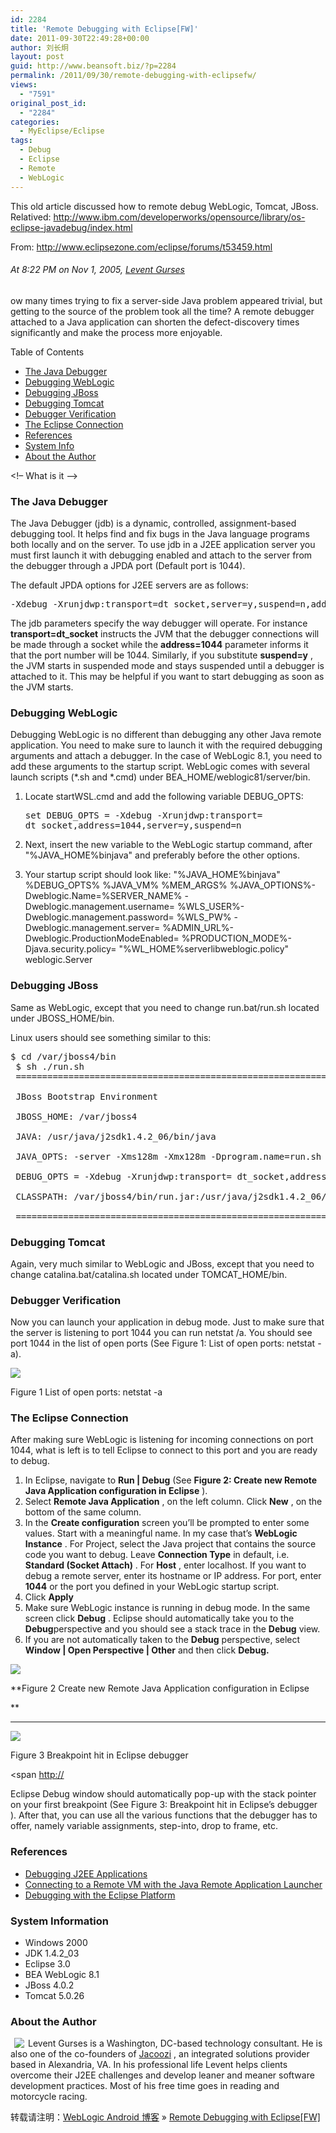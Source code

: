 ```yaml
---
id: 2284
title: 'Remote Debugging with Eclipse[FW]'
date: 2011-09-30T22:49:28+00:00
author: 刘长炯
layout: post
guid: http://www.beansoft.biz/?p=2284
permalink: /2011/09/30/remote-debugging-with-eclipsefw/
views:
  - "7591"
original_post_id:
  - "2284"
categories:
  - MyEclipse/Eclipse
tags:
  - Debug
  - Eclipse
  - Remote
  - WebLogic
---
```

This old article discussed how to remote debug WebLogic, Tomcat, JBoss. Relatived: <http://www.ibm.com/developerworks/opensource/library/os-eclipse-javadebug/index.html>

From: <http://www.eclipsezone.com/eclipse/forums/t53459.html>&#160;

###### At 8:22 PM on Nov 1, 2005, [Levent Gurses](http://www.eclipsezone.com/forums/profile.jspa?userID=185068)

ow many times trying to fix a server-side Java problem appeared trivial, but getting to the source of the problem took all the time? A remote debugger attached to a Java application can shorten the defect-discovery times significantly and make the process more enjoyable.

Table of Contents

  * [The Java Debugger](http://www.eclipsezone.com/eclipse/forums/t53459.html#jdebugger)
  * [Debugging WebLogic](http://www.eclipsezone.com/eclipse/forums/t53459.html#weblogic)
  * [Debugging JBoss](http://www.eclipsezone.com/eclipse/forums/t53459.html#jboss)
  * [Debugging Tomcat](http://www.eclipsezone.com/eclipse/forums/t53459.html#tomcat)
  * [Debugger Verification](http://www.eclipsezone.com/eclipse/forums/t53459.html#verify)
  * [The Eclipse Connection](http://www.eclipsezone.com/eclipse/forums/t53459.html#eclipse)
  * [References](http://www.eclipsezone.com/eclipse/forums/t53459.html#references)
  * [System Info](http://www.eclipsezone.com/eclipse/forums/t53459.html#systeminfo)
  * [About the Author](http://www.eclipsezone.com/eclipse/forums/t53459.html#about)

<!&#8211; What is it &#8211;>

<a name="jdebugger"></a>

### The Java Debugger

The Java Debugger (jdb) is a dynamic, controlled, assignment-based debugging tool. It helps find and fix bugs in the Java language programs both locally and on the server. To use jdb in a J2EE application server you must first launch it with debugging enabled and attach to the server from the debugger through a JPDA port (Default port is 1044).

The default JPDA options for J2EE servers are as follows:

<pre>-Xdebug -Xrunjdwp:transport=dt_socket,server=y,suspend=n,address=1044</pre>

The jdb parameters specify the way debugger will operate. For instance **transport=dt_socket** instructs the JVM that the debugger connections will be made through a socket while the **address=1044** parameter informs it that the port number will be 1044. Similarly, if you substitute **suspend=y** , the JVM starts in suspended mode and stays suspended until a debugger is attached to it. This may be helpful if you want to start debugging as soon as the JVM starts.

<a name="weblogic"></a>

### Debugging WebLogic

Debugging WebLogic is no different than debugging any other Java remote application. You need to make sure to launch it with the required debugging arguments and attach a debugger. In the case of WebLogic 8.1, you need to add these arguments to the startup script. WebLogic comes with several launch scripts (\*.sh and \*.cmd) under BEA_HOME/weblogic81/server/bin.

  1. Locate startWSL.cmd and add the following variable DEBUG_OPTS: 
    <pre>set DEBUG_OPTS = -Xdebug -Xrunjdwp:transport= dt_socket,address=1044,server=y,suspend=n</pre>

  2. Next, insert the new variable to the WebLogic startup command, after "%JAVA_HOME%binjava" and preferably before the other options. 
  3. Your startup script should look like: 
    "%JAVA\_HOME%binjava" %DEBUG\_OPTS% %JAVA\_VM% %MEM\_ARGS% %JAVA\_OPTIONS%-Dweblogic.Name=%SERVER\_NAME% -Dweblogic.management.username= %WLS\_USER%-Dweblogic.management.password= %WLS\_PW% -Dweblogic.management.server= %ADMIN\_URL%-Dweblogic.ProductionModeEnabled= %PRODUCTION\_MODE%-Djava.security.policy= "%WL_HOME%serverlibweblogic.policy" weblogic.Server

<a name="jboss"></a>

### Debugging JBoss

Same as WebLogic, except that you need to change run.bat/run.sh located under JBOSS_HOME/bin.

Linux users should see something similar to this:

<pre>$ cd /var/jboss4/bin
 $ sh ./run.sh
 =========================================================================

 JBoss Bootstrap Environment

 JBOSS_HOME: /var/jboss4

 JAVA: /usr/java/j2sdk1.4.2_06/bin/java

 JAVA_OPTS: -server -Xms128m -Xmx128m -Dprogram.name=run.sh

 DEBUG_OPTS = -Xdebug -Xrunjdwp:transport= dt_socket,address=1044,server=y,suspend=n

 CLASSPATH: /var/jboss4/bin/run.jar:/usr/java/j2sdk1.4.2_06/lib/tools.jar

 =========================================================================</pre>

<a name="tomcat"></a>

### Debugging Tomcat

Again, very much similar to WebLogic and JBoss, except that you need to change catalina.bat/catalina.sh located under TOMCAT_HOME/bin.

<a name="verify"></a>

### Debugger Verification

Now you can launch your application in debug mode. Just to make sure that the server is listening to port 1044 you can run netstat /a. You should see port 1044 in the list of open ports (See Figure 1: List of open ports: netstat -a).
    
  
![](http://www.jacoozi.com/uploadfiles/blog/debug_image002.png)

Figure 1 List of open ports: netstat -a

<a name="eclipse"></a>

### The Eclipse Connection

After making sure WebLogic is listening for incoming connections on port 1044, what is left is to tell Eclipse to connect to this port and you are ready to debug.

  1. In Eclipse, navigate to **Run | Debug** (See **Figure 2: Create new Remote Java Application configuration in Eclipse** ). 
  2. Select **Remote Java Application** , on the left column. Click **New** , on the bottom of the same column. 
  3. In the **Create configuration** screen you&#8217;ll be prompted to enter some values. Start with a meaningful name. In my case that&#8217;s **WebLogic Instance** . For Project, select the Java project that contains the source code you want to debug. Leave **Connection Type** in default, i.e. **Standard (Socket Attach)** . For **Host** , enter localhost. If you want to debug a remote server, enter its hostname or IP address. For port, enter **1044** or the port you defined in your WebLogic startup script. 
  4. Click **Apply**
  5. Make sure WebLogic instance is running in debug mode. In the same screen click **Debug** . Eclipse should automatically take you to the **Debug**perspective and you should see a stack trace in the **Debug** view. 
  6. If you are not automatically taken to the **Debug** perspective, select **Window | Open Perspective | Other** and then click **Debug.**

![](http://www.jacoozi.com/uploadfiles/blog/debug_image004.png)

**Figure 2 Create new Remote Java Application configuration in Eclipse
      
  
** 

****

![](http://www.jacoozi.com/uploadfiles/blog/debug_image008.png)

Figure 3 Breakpoint hit in Eclipse debugger</p> 

<span [http://](http://www.eclipsezone.com)

Eclipse Debug window should automatically pop-up with the stack pointer on your first breakpoint (See Figure 3: Breakpoint hit in Eclipse&#8217;s debugger ). After that, you can use all the various functions that the debugger has to offer, namely variable assignments, step-into, drop to frame, etc.

<a name="references"></a>

### References

  * [Debugging J2EE Applications](http://java.sun.com/j2ee/1.4/docs/devguide/dgdebug.html)
  * [Connecting to a Remote VM with the Java Remote Application Launcher](http://help.eclipse.org/help31/index.jsp?topic=/org.eclipse.jdt.doc.user/tasks/tasks-141.htm)
  * [Debugging with the Eclipse Platform](http://www-106.ibm.com/developerworks/opensource/library/os-ecbug)

<a name="systeminfo"></a>

### System Information

  * Windows 2000 
  * JDK 1.4.2_03 
  * Eclipse 3.0 
  * BEA WebLogic 8.1 
  * JBoss 4.0.2 
  * Tomcat 5.0.26

<a name="about"></a>

### About the Author

<img hspace="6" src="http://www.jacoozi.com/images/stories/levent_portrait.jpg" align="left" />

Levent Gurses is a Washington, DC-based technology consultant. He is also one of the co-founders of [Jacoozi](http://www.jacoozi.com/) , an integrated solutions provider based in Alexandria, VA. In his professional life Levent helps clients overcome their J2EE challenges and develop leaner and meaner software development practices. Most of his free time goes in reading and motorcycle racing.

转载请注明：[WebLogic Android 博客](http://www.beansoft.biz) &raquo; [Remote Debugging with Eclipse[FW]](http://www.beansoft.biz/2011/09/30/remote-debugging-with-eclipsefw/)